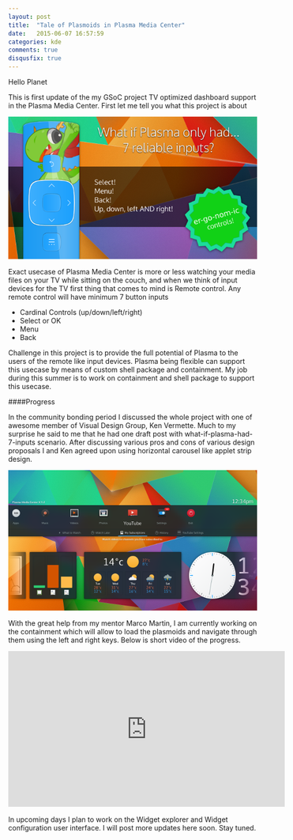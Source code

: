 ```yaml
---
layout: post
title:  "Tale of Plasmoids in Plasma Media Center"
date:   2015-06-07 16:57:59
categories: kde
comments: true
disqusfix: true
---
```


Hello Planet

This is first update of the my GSoC project TV optimized dashboard support in the Plasma Media Center. First let me tell you what this project is about

![What if Plasma Had just 7 inputs](/images/remote.png)

Exact usecase of Plasma Media Center is more or less watching your media files on your TV while sitting on the couch, and when we think of input devices for the TV first thing that comes to mind is Remote control. Any remote control will have minimum 7 button inputs

- Cardinal Controls (up/down/left/right)
- Select or OK
- Menu
- Back

Challenge in this project is to provide the full potential of Plasma to the users of the remote like input devices. Plasma being flexible can support this usecase by means of custom shell package and containment. My job during this summer is to work on containment and shell package to support this usecase.

####Progress

In the community bonding period I discussed the whole project with one of awesome member of Visual Design Group, Ken Vermette. Much to my surprise he said to me that he had one draft post with what-if-plasma-had-7-inputs scenario. After discussing various pros and cons of various design proposals I and Ken agreed upon using horizontal carousel like applet strip design.

![Mockup](/images/mockup-b.png)

With the great help from my mentor Marco Martin, I am currently working on the containment which will allow to load the plasmoids and navigate through them using the left and right keys. Below is short video of the progress.

<iframe width="560" height="315" src="https://www.youtube.com/embed/Kfec_kUcDNA?rel=0&amp;controls=0&amp;showinfo=0" frameborder="0" allowfullscreen></iframe>

In upcoming days I plan to work on the Widget explorer and Widget configuration user interface. I will post more updates here soon. Stay tuned.
